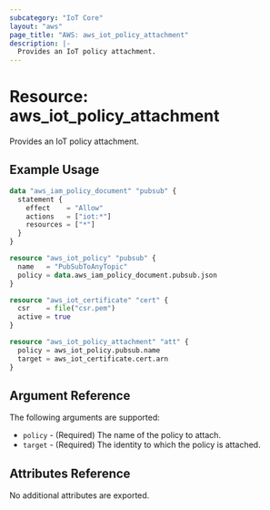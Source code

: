 ```yaml
---
subcategory: "IoT Core"
layout: "aws"
page_title: "AWS: aws_iot_policy_attachment"
description: |-
  Provides an IoT policy attachment.
---
```


# Resource: aws_iot_policy_attachment

Provides an IoT policy attachment.

## Example Usage

```terraform
data "aws_iam_policy_document" "pubsub" {
  statement {
    effect    = "Allow"
    actions   = ["iot:*"]
    resources = ["*"]
  }
}

resource "aws_iot_policy" "pubsub" {
  name   = "PubSubToAnyTopic"
  policy = data.aws_iam_policy_document.pubsub.json
}

resource "aws_iot_certificate" "cert" {
  csr    = file("csr.pem")
  active = true
}

resource "aws_iot_policy_attachment" "att" {
  policy = aws_iot_policy.pubsub.name
  target = aws_iot_certificate.cert.arn
}
```

## Argument Reference

The following arguments are supported:

* `policy` - (Required) The name of the policy to attach.
* `target` - (Required) The identity to which the policy is attached.

## Attributes Reference

No additional attributes are exported.
